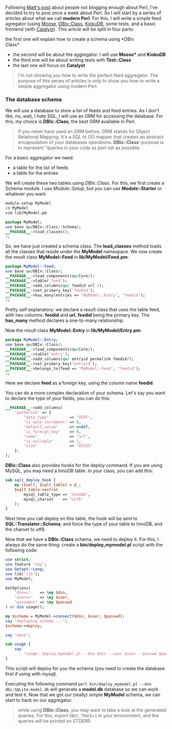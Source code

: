 Following [Matt's post](http://www.shadowcat.co.uk/blog/matt-s-trout/iron-man/) about people not blogging enough about Perl, I've decided to try to post once a week about Perl. So I will start by a series of articles about what we call **modern Perl**. For this, I will write a simple feed agregator (using [Moose](https://metacpan.org/pod/Moose), [DBIx::Class](http://search.cpan.org/perldoc?DBIx::Class), [KiokuDB](http://search.cpan.org/perldoc?KiokuDB), some tests, and a basic frontend (with [Catalyst](http://search.cpan.org/perldoc?Catalyst)). This article will be split in four parts:

the first one will explain how to create a schema using \*DBIx  
Class\*

-   the second will be about the aggregator. I will use **Moose\*** and **KiokuDB**
-   the third one will be about writing tests with **Test::Class**
-   the last one will focus on **Catalyst**

> I'm not showing you how to write the perfect feed aggregator. The purpose of this series of articles is only to show you how to write a simple aggregator using modern Perl.

### The database schema

We will use a database to store a list of feeds and feed entries. As I don't like, no, wait, I *hate* SQL, I will use an ORM for accessing the database. For this, my choice is **DBIx::Class**, the best ORM available in Perl.

> If you never have used an ORM before, ORM stands for Object Relational Mapping. It's a SQL to OO mapper that creates an abstract encapsulation of your databases operations. **DBIx::Class**' purpose is to represent "queries in your code as perl-ish as possible.

For a basic aggregator we need:

-   a table for the list of feeds
-   a table for the entries

We will create these two tables using *DBIx::Class*. For this, we first create a Schema module. I use *Module::Setup*, but you can use **Module::Starter** or whatever you want.

``` bash
module-setup MyModel
cd MyModel
vim lib/MyModel.pm
```

``` perl
package MyModel;
use base qw/DBIx::Class::Schema/;
__PACKAGE__->load_classes();
1;
```

So, we have just created a schema class. The **load\_classes** method loads all the classes that reside under the **MyModel** namespace. We now create the result class **MyModel::Feed** in **lib/MyModel/Feed.pm**:

``` perl
package MyModel::Feed;
use base qw/DBIx::Class/;
__PACKAGE__->load_components(qw/Core/);
__PACKAGE__->table('feed');
__PACKAGE__->add_columns(qw/ feedid url /);
__PACKAGE__->set_primary_key('feedid');
__PACKAGE__->has_many(entries => 'MyModel::Entry', 'feedid');
1;
```

Pretty self explanatory: we declare a result class that uses the table feed, with two columns: **feedid** and **url**, **feedid** being the primary key. The **has\_many** method declares a one-to-many relationship.

Now the result class **MyModel::Entry** in **lib/MyModel/Entry.pm**:

``` perl
package MyModel::Entry;
use base qw/DBIx::Class/;
__PACKAGE__->load_components(qw/Core/);
__PACKAGE__->table('entry');
__PACKAGE__->add_columns(qw/ entryid permalink feedid/);
__PACKAGE__->set_primary_key('entryid');
__PACKAGE__->belongs_to(feed => 'MyModel::Feed', 'feedid');
1;
```

Here we declare **feed** as a foreign key, using the column name **feedid**.

You can do a more complex declaration of your schema. Let's say you want to declare the type of your fields, you can do this:

``` perl
__PACKAGE__->add_columns(
    'permalink' => {
        'data_type'         => 'TEXT',
        'is_auto_increment' => 0,
        'default_value'     => undef,
        'is_foreign_key'    => 0,
        'name'              => 'url',
        'is_nullable'       => 1,
        'size'              => '65535'
    },
);
```

**DBIx::Class** also provides hooks for the deploy command. If you are using MySQL, you may need a InnoDB table. In your class, you can add this:

``` perl
sub sqlt_deploy_hook {
    my ($self, $sqlt_table) = @_;
    $sqlt_table->extra(
        mysql_table_type => 'InnoDB',
        mysql_charset    => 'utf8'
    );
}
```

Next time you call deploy on this table, the hook will be sent to **SQL::Translator::Schema**, and force the type of your table to InnoDB, and the charset to utf8.

Now that we have a **DBIx::Class** schema, we need to deploy it. For this, I always do the same thing: create a **bin/deploy\_mymodel.pl** script with the following code:

``` perl
use strict;
use feature 'say';
use Getopt::Long;
use lib('lib');
use MyModel;

GetOptions(
    'dsn=s'    => \my $dsn,
    'user=s'   => \my $user,
    'passwd=s' => \my $passwd
) or die usage();

my $schema = MyModel->connect($dsn, $user, $passwd);
say 'deploying schema ...';
$schema->deploy;

say 'done';

sub usage {
    say
        'usage: deploy_mymodel.pl --dsn $dsn --user $user --passwd $passwd';
}
```

This script will deploy for you the schema (you need to create the database first if using with mysql).

Executing the following command `perl bin/deploy_mymodel.pl --dsn dbi:SQLite:model.db` will generate a **model.db** database so we can work and test it. Now that we got our (really) simple **MyModel** schema, we can start to hack on our aggregator.

> while using **DBIx::Class**, you may want to take a look at the generated queries. For this, export `DBIC_TRACE=1` in your environment, and the queries will be printed on STDERR.

